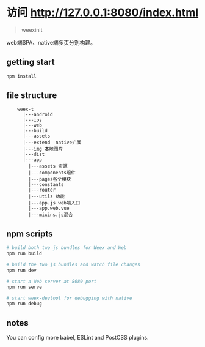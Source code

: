 # 访问 http://127.0.0.1:8080/index.html

> weexinit

web端SPA、native端多页分别构建。

## getting start

```bash
npm install
```

## file structure

```
    weex-t
      |---android
      |---ios
      |---web
      |---build
      |---assets
      |---extend  native扩展
      |---img 本地图片
      |---dist
      |---app
        |---assets 资源
        |---components组件
        |---pages各个模块
        |---constants
        |---router
        |---utils 功能
        |---app.js web端入口
        |---app.web.vue
        |---mixins.js混合
  ```


## npm scripts

```bash
# build both two js bundles for Weex and Web
npm run build

# build the two js bundles and watch file changes
npm run dev

# start a Web server at 8080 port
npm run serve

# start weex-devtool for debugging with native
npm run debug
```

## notes

You can config more babel, ESLint and PostCSS plugins.

